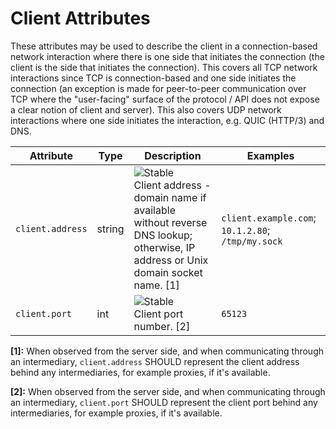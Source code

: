 <!--- Hugo front matter used to generate the website version of this page:
linkTitle: Client
--->

# Client Attributes

These attributes may be used to describe the client in a connection-based network interaction
where there is one side that initiates the connection (the client is the side that initiates the connection).
This covers all TCP network interactions since TCP is connection-based and one side initiates the
connection (an exception is made for peer-to-peer communication over TCP where the "user-facing" surface of the
protocol / API does not expose a clear notion of client and server).
This also covers UDP network interactions where one side initiates the interaction, e.g. QUIC (HTTP/3) and DNS.

<!-- semconv registry.client(omit_requirement_level) -->
| Attribute  | Type | Description  | Examples  |
|---|---|---|---|
| `client.address` | string | ![Stable](https://img.shields.io/badge/-stable-lightgreen)<br>Client address - domain name if available without reverse DNS lookup; otherwise, IP address or Unix domain socket name. [1] | `client.example.com`; `10.1.2.80`; `/tmp/my.sock` |
| `client.port` | int | ![Stable](https://img.shields.io/badge/-stable-lightgreen)<br>Client port number. [2] | `65123` |

**[1]:** When observed from the server side, and when communicating through an intermediary, `client.address` SHOULD represent the client address behind any intermediaries,  for example proxies, if it's available.

**[2]:** When observed from the server side, and when communicating through an intermediary, `client.port` SHOULD represent the client port behind any intermediaries,  for example proxies, if it's available.
<!-- endsemconv -->

